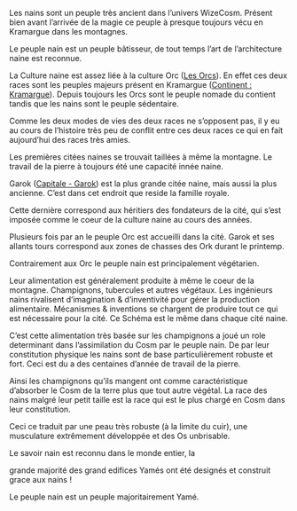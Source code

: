 
Les nains sont un peuple très ancient dans l’univers WizeCosm. Présent bien avant l’arrivée de la magie ce peuple à presque toujours vécu en Kramargue dans les montagnes.

Le peuple nain est un peuple bâtisseur, de tout temps l’art de l’architecture naine est reconnue.

La Culture naine est assez liée à la culture Orc ([Les Orcs](evernote:///view/53504706/s328/9bd22da8-e0b2-a206-e34e-880f772edf62/8bba0ab8-0c7b-5e71-4c50-c932534bffd3/)). En effet ces deux races sont les peuples majeurs présent en Kramargue ([Continent : Kramargue](evernote:///view/53504706/s328/25ea300b-0dea-492b-e126-d6d5402720df/eff97597-da48-4db1-b0d7-f12329e1361b/)). Depuis toujours les Orcs sont le peuple nomade du contient tandis que les nains sont le peuple sédentaire.

Comme les deux modes de vies des deux races ne s’opposent pas, il y eu au cours de l’histoire très peu de conflit entre ces deux races ce qui en fait aujourd’hui des races très amies.

  

Les premières citées naines se trouvait taillées à même la montagne. Le travail de la pierre à toujours été une capacité innée naine.

Garok ([Capitale - Garok](https://www.evernote.com/shard/s328/nl/53504706/fde61424-47e1-a290-5c76-029c2936b89d/)) est la plus grande citée naine, mais aussi la plus ancienne. C’est dans cet endroit que reside la famille royale.

Cette dernière correspond aux héritiers des fondateurs de la cité, qui s’est imposée comme le coeur de la culture naine au cours des années.

  

Plusieurs fois par an le peuple Orc est accueilli dans la cité. Garok et ses allants tours correspond aux zones de chasses des Ork durant le printemp.

  

Contrairement aux Orc le peuple nain est principalement végétarien.

Leur alimentation est généralement produite à même le coeur de la montagne. Champignons, tubercules et autres végétaux. Les ingénieurs nains rivalisent d’imagination & d’inventivité pour gérer la production alimentaire. Mécanismes & inventions se chargent de produire tout ce qui est nécessaire pour la cité. Ce Schéma est le même dans chaque cité naine.

  

C’est cette alimentation très basée sur les champignons a joué un role determinant dans l’assimilation du Cosm par le peuple nain. De par leur constitution physique les nains sont de base particulièrement robuste et fort. Ceci est du a des centaines d’année de travail de la pierre.

Ainsi les champignons qu’ils mangent ont comme caractéristique d’absorber le Cosm de la terre plus que tout autre végétal. La race des nains malgré leur petit taille est la race qui est le plus chargé en Cosm dans leur constitution.

Ceci ce traduit par une peau très robuste (à la limite du cuir), une musculature extrêmement développée et des Os unbrisable.

  

  

Le savoir nain est reconnu dans le monde entier, la

grande majorité des grand edifices Yamés ont été designés et construit grace aux nains !

  

Le peuple nain est un peuple majoritairement Yamé.